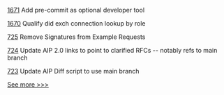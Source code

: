 
[1671](https://github.com/hyperledger/aries-cloudagent-python/pull/1671) Add pre-commit as optional developer tool

[1670](https://github.com/hyperledger/aries-cloudagent-python/pull/1670) Qualify did exch connection lookup by role

[725](https://github.com/hyperledger/aries-rfcs/pull/725) Remove Signatures from Example Requests

[724](https://github.com/hyperledger/aries-rfcs/pull/724) Update AIP 2.0 links to point to clarified RFCs -- notably refs to main branch

[723](https://github.com/hyperledger/aries-rfcs/pull/723) Update AIP Diff script to use main branch


[See more >>>](https://start-here.hyperledger.org/pull-requests)
